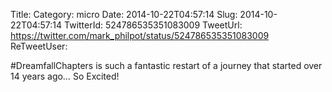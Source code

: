 Title: 
Category: micro
Date: 2014-10-22T04:57:14
Slug: 2014-10-22T04:57:14
TwitterId: 524786535351083009
TweetUrl: https://twitter.com/mark_philpot/status/524786535351083009
ReTweetUser: 

#DreamfallChapters is such a fantastic restart of a journey that started over 14 years ago… So Excited!